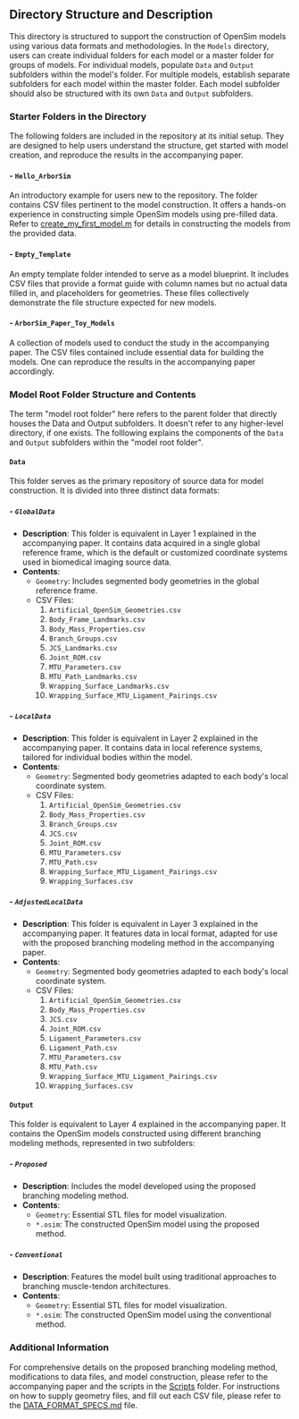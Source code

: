 ## Directory Structure and Description

This directory is structured to support the construction of OpenSim models using various data formats and methodologies. In the `Models` directory, users can create individual folders for each model or a master folder for groups of models. For individual models, populate `Data` and `Output` subfolders within the model's folder. For multiple models, establish separate subfolders for each model within the master folder. Each model subfolder should also be structured with its own `Data` and `Output` subfolders. 

### Starter Folders in the Directory
The following folders are included in the repository at its initial setup. They are designed to help users understand the structure, get started with model creation, and reproduce the results in the accompanying paper.

#### - `Hello_ArborSim`
  An introductory example for users new to the repository. The folder contains CSV files pertinent to the model construction. It offers a hands-on experience in constructing simple OpenSim models using pre-filled data. Refer to [create_my_first_model.m](../Scripts/create_my_first_model.m) for details in constructing the models from the provided data.

#### - `Empty_Template`
  An empty template folder intended to serve as a model blueprint. It includes CSV files that provide a format guide with column names but no actual data filled in, and placeholders for geometries. These files collectively demonstrate the file structure expected for new models.

#### - `ArborSim_Paper_Toy_Models`
  A collection of models used to conduct the study in the accompanying paper. The CSV files contained include essential data for building the models. One can reproduce the results in the accompanying paper accordingly.

### Model Root Folder Structure and Contents
The term "model root folder" here refers to the parent folder that directly houses the Data and Output subfolders. It doesn't refer to any higher-level directory, if one exists.
The folllowing explains the components of the `Data` and `Output` subfolders within the "model root folder".

#### `Data`
This folder serves as the primary repository of source data for model construction. It is divided into three distinct data formats:

##### - `GlobalData`
   - **Description**: This folder is equivalent in Layer 1 explained in the accompanying paper. It contains data acquired in a single global reference frame, which is the default or customized coordinate systems used in biomedical imaging source data.
   - **Contents**:
     - `Geometry`: Includes segmented body geometries in the global reference frame.
     - CSV Files: 
       1. `Artificial_OpenSim_Geometries.csv`
       2. `Body_Frame_Landmarks.csv`
       3. `Body_Mass_Properties.csv`
       4. `Branch_Groups.csv`
       5. `JCS_Landmarks.csv`
       6. `Joint_ROM.csv`
       7. `MTU_Parameters.csv`
       8. `MTU_Path_Landmarks.csv`
       9. `Wrapping_Surface_Landmarks.csv`
       10. `Wrapping_Surface_MTU_Ligament_Pairings.csv`

##### - `LocalData`
   - **Description**: This folder is equivalent in Layer 2 explained in the accompanying paper. It contains data in local reference systems, tailored for individual bodies within the model.
   - **Contents**:
     - `Geometry`: Segmented body geometries adapted to each body's local coordinate system.
     - CSV Files:
       1. `Artificial_OpenSim_Geometries.csv`
       2. `Body_Mass_Properties.csv`
       3. `Branch_Groups.csv`
       4. `JCS.csv`
       5. `Joint_ROM.csv`
       6. `MTU_Parameters.csv`
       7. `MTU_Path.csv`
       8. `Wrapping_Surface_MTU_Ligament_Pairings.csv`
       9. `Wrapping_Surfaces.csv`

##### - `AdjustedLocalData`
   - **Description**: This folder is equivalent in Layer 3 explained in the accompanying paper. It features data in local format, adapted for use with the proposed branching modeling method in the accompanying paper.
   - **Contents**:
     - `Geometry`: Segmented body geometries adapted to each body's local coordinate system.
     - CSV Files:
       1. `Artificial_OpenSim_Geometries.csv`
       2. `Body_Mass_Properties.csv`
       3. `JCS.csv`
       4. `Joint_ROM.csv`
       5. `Ligament_Parameters.csv`
       6. `Ligament_Path.csv`
       7. `MTU_Parameters.csv`
       8. `MTU_Path.csv`
       9. `Wrapping_Surface_MTU_Ligament_Pairings.csv`
       10. `Wrapping_Surfaces.csv`

#### `Output`
This folder is equivalent to Layer 4 explained in the accompanying paper. It contains the OpenSim models constructed using different branching modeling methods, represented in two subfolders:

##### - `Proposed`
   - **Description**: Includes the model developed using the proposed branching modeling method.
   - **Contents**:
     - `Geometry`: Essential STL files for model visualization.
     - `*.osim`: The constructed OpenSim model using the proposed method.

##### - `Conventional`
   - **Description**: Features the model built using traditional approaches to branching muscle-tendon architectures.
   - **Contents**:
     - `Geometry`: Essential STL files for model visualization.
     - `*.osim`: The constructed OpenSim model using the conventional method.

### Additional Information
For comprehensive details on the proposed branching modeling method, modifications to data files, and model construction, please refer to the accompanying paper and the scripts in the [Scripts](../Scripts/) folder. For instructions on how to supply geometry files, and fill out each CSV file, please refer to the [DATA_FORMAT_SPECS.md](./DATA_FORMAT_SPECS.md) file.

